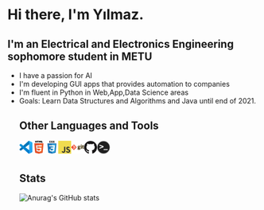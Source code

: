 <h1>Hi there, I'm Yılmaz.</h1>
<body
<div>
<h2>I'm an Electrical and Electronics Engineering sophomore student in METU</h2>
<ul>
    <li>I have a passion for AI</li>
    <li>I'm developing GUI apps that provides automation to companies</li>
    <li>I'm fluent in Python in Web,App,Data Science areas</li>
    <li>Goals: Learn Data Structures and Algorithms and Java until end of 2021.</li>
</div>
<h2>Other Languages and Tools</h2>
<div>
  <p>
  <img align="left" alt="Visual Studio Code" width="26px" src="https://raw.githubusercontent.com/github/explore/80688e429a7d4ef2fca1e82350fe8e3517d3494d/topics/visual-studio-code/visual-studio-code.png" />
  <img align="left" alt="HTML5" width="26px" src="https://raw.githubusercontent.com/github/explore/80688e429a7d4ef2fca1e82350fe8e3517d3494d/topics/html/html.png"/>
  <img align="left" alt="CSS3" width="26px" src="https://raw.githubusercontent.com/github/explore/80688e429a7d4ef2fca1e82350fe8e3517d3494d/topics/css/css.png" />
  <img align="left" alt="JavaScript" width="26px" src="https://raw.githubusercontent.com/github/explore/80688e429a7d4ef2fca1e82350fe8e3517d3494d/topics/javascript/javascript.png" />
  <img align="left" alt="Git" width="26px" src="https://raw.githubusercontent.com/github/explore/80688e429a7d4ef2fca1e82350fe8e3517d3494d/topics/git/git.png" />
  <img align="left" alt="GitHub" width="26px" src="https://raw.githubusercontent.com/github/explore/78df643247d429f6cc873026c0622819ad797942/topics/github/github.png"/>
  <img align="left" alt="Terminal" width="26px" src="https://raw.githubusercontent.com/github/explore/80688e429a7d4ef2fca1e82350fe8e3517d3494d/topics/terminal/terminal.png"/>
  </p>
</div>
<p><br><br></p>
<h2>Stats</h2>

![Anurag's GitHub stats](https://github-readme-stats.vercel.app/api?username=yilmaz0734&show_icons=true&theme=tokyonight)

</body>
